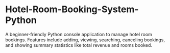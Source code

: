 # Hotel-Room-Booking-System-Python
A beginner-friendly Python console application to manage hotel room bookings. Features include adding, viewing, searching, canceling bookings, and showing summary statistics like total revenue and rooms booked.
